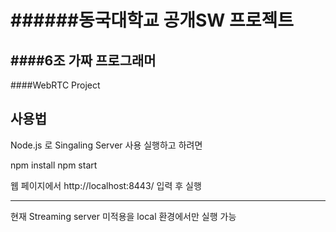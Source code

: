 ######동국대학교 공개SW 프로젝트
=============================

####6조 가짜 프로그래머
---------------------------

####WebRTC Project 

## 사용법

Node.js 로 Singaling Server 사용
실행하고 하려면

npm install
npm start


웹 페이지에서 
http://localhost:8443/
입력 후 실행


* * *
현재 Streaming server 미적용을 local 환경에서만 실행 가능

